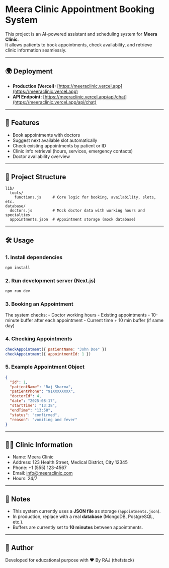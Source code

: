 # Meera Clinic Appointment Booking System

This project is an AI-powered assistant and scheduling system for
**Meera Clinic**.\
It allows patients to book appointments, check availability, and
retrieve clinic information seamlessly.

------------------------------------------------------------------------

## 🌍 Deployment

- **Production (Vercel):** [https://meeraclinic.vercel.app](https://meeraclinic.vercel.app)  
- **API Endpoint:** [https://meeraclinic.vercel.app/api/chat](https://meeraclinic.vercel.app/api/chat)

------------------------------------------------------------------------

## 🚀 Features

-   Book appointments with doctors
-   Suggest next available slot automatically
-   Check existing appointments by patient or ID
-   Clinic info retrieval (hours, services, emergency contacts)
-   Doctor availability overview

------------------------------------------------------------------------

## 📂 Project Structure

    lib/
      tools/
        functions.js     # Core logic for booking, availability, slots, etc.
    database/
      doctors.js         # Mock doctor data with working hours and specialties
      appointments.json  # Appointment storage (mock database)

------------------------------------------------------------------------

## 🛠️ Usage

### 1. Install dependencies

``` bash
npm install
```

### 2. Run development server (Next.js)

``` bash
npm run dev
```

### 3. Booking an Appointment

The system checks: - Doctor working hours - Existing appointments -
10-minute buffer after each appointment - Current time + 10 min buffer
(if same day)

### 4. Checking Appointments

``` js
checkAppointment({ patientName: "John Doe" })
checkAppointment({ appointmentId: 1 })
```

### 5. Example Appointment Object

``` json
{
  "id": 1,
  "patientName": "Raj Sharma",
  "patientPhone": "91XXXXXXXX",
  "doctorId": 4,
  "date": "2025-08-17",
  "startTime": "13:38",
  "endTime": "13:58",
  "status": "confirmed",
  "reason": "vomiting and fever"
}
```

------------------------------------------------------------------------

## 👨‍⚕️ Clinic Information

-   Name: Meera Clinic
-   Address: 123 Health Street, Medical District, City 12345
-   Phone: +1 (555) 123-4567
-   Email: info@meeraclinic.com
-   Hours: 24/7

------------------------------------------------------------------------

## 📌 Notes

-   This system currently uses a **JSON file** as storage
    (`appointments.json`).
-   In production, replace with a real **database** (MongoDB,
    PostgreSQL, etc.).
-   Buffers are currently set to **10 minutes** between appointments.

------------------------------------------------------------------------

## 🏥 Author

Developed for educational purpose with ❤️ By RAJ (thefstack)
